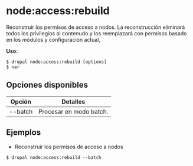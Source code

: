 # node:access:rebuild
Reconstruir los permisos de acceso a nodos. La reconstrucción eliminará todos los privilegios al contenudo y los reemplazará con permisos basado en los módulos y configuración actual,

**Uso:**
```
$ drupal node:access:rebuild [options]
$ nar  
```

## Opciones disponibles
Opción | Detalles
-------|-------------
--batch | Procesar en modo batch.

## Ejemplos
* Reconstruir los permisos de acceso a nodos
```
$ drupal node:access:rebuild --batch
```
